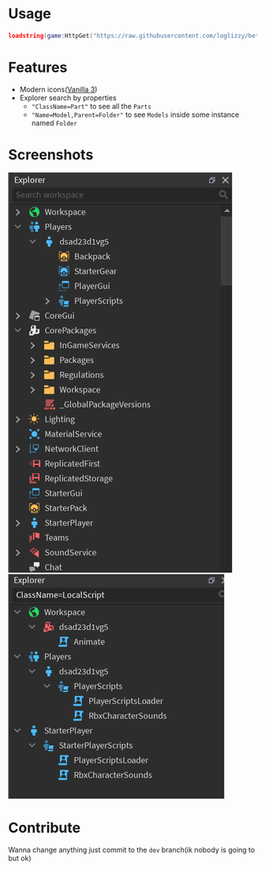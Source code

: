 # Usage
```lua
loadstring(game:HttpGet("https://raw.githubusercontent.com/loglizzy/better-dex/refs/heads/main/dex.luau"))()
```

# Features
* Modern icons([Vanilla 3](https://elttob.itch.io/vanilla-3-for-roblox-studio?download))
* Explorer search by properties
  * `"ClassName=Part"` to see all the `Parts`
  * `"Name=Model,Parent=Folder"` to see `Models` inside some instance named `Folder`

# Screenshots
![screenshot](github/explorer.png)
![screenshot](github/property-search.png)

# Contribute
Wanna change anything just commit to the `dev` branch(ik nobody is going to but ok)
